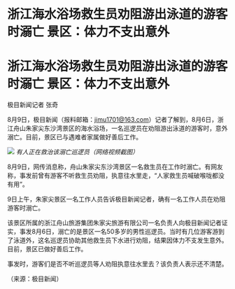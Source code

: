 # 浙江海水浴场救生员劝阻游出泳道的游客时溺亡 景区：体力不支出意外

# 浙江海水浴场救生员劝阻游出泳道的游客时溺亡 景区：体力不支出意外

极目新闻记者 张奇

8月9日，极目新闻（报料邮箱：jimu1701@163.com）记者了解到，8月6日，浙江舟山朱家尖东沙湾景区的海水浴场，一名巡逻员在劝阻游出泳道的游客时，意外溺亡。目前，景区已与遇难者家属做好善后工作。

![](https://inews.gtimg.com/om_bt/OS9Qn2y6VxMCRclWI8lvzwCSO7D2ABCvCFs610MwecYBgAA/1000)
_有人正在救治该溺亡巡逻员（网络视频截图）_

8月9日，网传消息称，舟山朱家尖东沙湾景区一名救生员在工作时溺亡。有网友称，事发前曾有游客不听救生员劝阻，执意往水里走，“人家救生员喊破喉咙都没有用”。

9日上午，朱家尖景区一名工作人员告诉极目新闻记者，确有一名工作人员在劝阻游客时溺亡。

该景区所属的浙江舟山旅游集团朱家尖旅游有限公司一名负责人向极目新闻记者证实，事发8月6日，溺亡的是景区一名50多岁的男性巡逻员。当时有几位游客游到了泳道外，这名巡逻员协助其他救生员下水进行劝阻，结果因体力不支发生意外。目前，景区已做好善后工作。

事发时，游客们是否不听巡逻员等人劝阻执意往水里去？该负责人表示还不清楚。

（来源：极目新闻）


